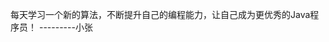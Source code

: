 每天学习一个新的算法，不断提升自己的编程能力，让自己成为更优秀的Java程序员！
                                                 ---------小张
